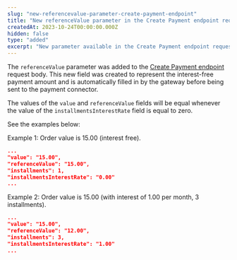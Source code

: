 ```yaml
---
slug: "new-referencevalue-parameter-create-payment-endpoint"
title: "New referenceValue parameter in the Create Payment endpoint request body"
createdAt: 2023-10-24T00:00:00.000Z
hidden: false
type: "added"
excerpt: "New parameter available in the Create Payment endpoint request body."
---
```

The `referenceValue` parameter was added to the [Create Payment endpoint](https://developers.vtex.com/docs/api-reference/payment-provider-protocol#post-/payments) request body. This new field was created to represent the interest-free payment amount and is automatically filled in by the gateway before being sent to the payment connector.

The values ​​of the `value` and `referenceValue` fields will be equal whenever the value of the `installmentsInterestRate` field is equal to zero.

See the examples below:

Example 1: Order value is 15.00 (interest free).

```json
...
"value": "15.00",
"referenceValue": "15.00",
"installments": 1,
"installmentsInterestRate": "0.00"
...
```

Example 2: Order value is 15.00 (with interest of 1.00 per month, 3 installments).

```json
...
"value": "15.00",
"referenceValue": "12.00",
"installments": 3,
"installmentsInterestRate": "1.00"
...
```
